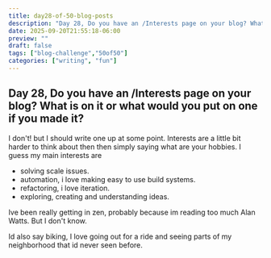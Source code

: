 ```yaml
---
title: day28-of-50-blog-posts
description: "Day 28, Do you have an /Interests page on your blog? What is on it or what would you put on one if you made it?"
date: 2025-09-20T21:55:18-06:00
preview: ""
draft: false
tags: ["blog-challenge","50of50"]
categories: ["writing", "fun"]
---
```


## Day 28, Do you have an /Interests page on your blog? What is on it or what would you put on one if you made it?

I don't! but I should write one up at some point. Interests are a little bit harder to think about then
then simply saying what are your hobbies. I guess my main interests are
- solving scale issues.
- automation, i love making easy to use build systems.
- refactoring, i love iteration.
- exploring, creating and understanding ideas.

Ive been really getting in zen, probably because im reading too much Alan Watts. But I don't know.

Id also say biking, I love going out for a ride and seeing parts of my neighborhood that id never seen before.
